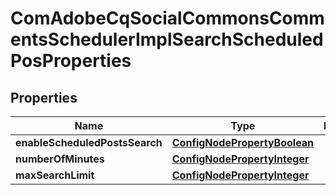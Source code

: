 

# ComAdobeCqSocialCommonsCommentsSchedulerImplSearchScheduledPosProperties

## Properties

Name | Type | Description | Notes
------------ | ------------- | ------------- | -------------
**enableScheduledPostsSearch** | [**ConfigNodePropertyBoolean**](ConfigNodePropertyBoolean.md) |  |  [optional]
**numberOfMinutes** | [**ConfigNodePropertyInteger**](ConfigNodePropertyInteger.md) |  |  [optional]
**maxSearchLimit** | [**ConfigNodePropertyInteger**](ConfigNodePropertyInteger.md) |  |  [optional]



